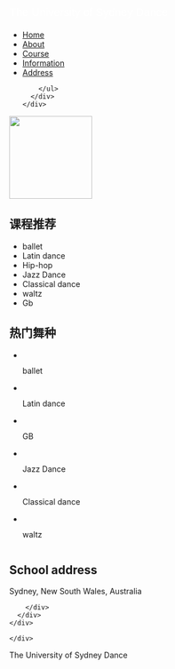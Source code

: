 <!DOCTYPE html>
<html lang="en">

<head>
  <meta charset="UTF-8">
  <meta name="viewport" content="width=device-width, initial-scale=1.0">
  <title>Document</title>
  <link rel="stylesheet" href="css/reset.css">
  <link rel="stylesheet" href="css/header.css">
  <link rel="stylesheet" href="css/footer.css">
  <link rel="stylesheet" href="css/about.css">
</head>

<body>
  <!-- 头部 -->
  <div class="header">
    <div class="inner-1200">
      <div class="logo">
         <p style="color:#fff; margin-top:25px; font-size:20px; font-family:Tahoma, Geneva, sans-serif; ">The University of Sydney Dance</p>      </div>
      <div class="nav">
        <ul>
          <li><a href="index.html">Home</a></li>
          <li><a href="About.html">About</a></li>
          <li><a href="Course.html">Course</a></li>
          <li><a href="Information.html"> Information</a></li>
          <li><a href="Address.html">Address</a></li>
          
        </ul>
      </div>
    </div>
  </div>

  <!-- banner -->
  <div class="banner">
   <img src="images/bj.png" alt="" height="149">
  </div>

  <!-- 主体 -->
  <div class="main">
    <div class="inner-1200">
      <div class="container">
        <!--侧边栏-->
        <div class="sidebar">
          <div class="sidebox">
            <h2>课程推荐</h2>
            <div class="tag">
              <ul>
                <li>ballet</li>
                <li>Latin dance</li>
                <li>Hip-hop</li>
                <li>Jazz Dance</li>
                <li>Classical dance</li>
                <li>waltz</li>
                <li>Gb</li>
              </ul>
            </div>
          </div>
          <div class="sidebox">
            <h2>热门舞种</h2>
            <ul class="pic">
              <li>
                <img src="images/1.jfif" alt="">
                <p>ballet</p>
              </li>
              <li>
                <img src="images/3.jfif" alt="">
                <p>Latin dance</p>
              </li>
              <li>
                <img src="images/7.jfif" alt="">
                <p>GB</p>
              </li>
              <li>
                <img src="images/4.jfif" alt="">
                <p>Jazz Dance</p>
              </li>
              <li>
                <img src="images/5.jfif" alt="">
                <p>Classical dance</p>
              </li>
              <li>
                <img src="images/6.jfif" alt="">
                <p>waltz</p>
              </li>
            </ul>
          </div>
        </div>
        <div class="list">
       <a href="http://www.gditu.net/"><img src="images/dt.png" alt=""></a> 
          <h2>School address</h2>
          <p>Sydney, New South Wales, Australia</p>
         
        </div>
      </div>
    </div>
  </div>

  <!-- 底部 -->
  <div class="footer">
    <div class="inner-1200">
     
    </div>
   <div class="copyright inner-1200">
      <p>The University of Sydney Dance</p>
    </div>
  </div>
</body>

</html>
